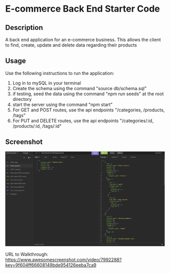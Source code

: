 # E-commerce Back End Starter Code

## Description
A back end application for an e-commerce business.  This allows the client to find, create, update and delete data regarding their products

## Usage
Use the following instructions to run the application:
1. Log in to mySQL in your terminal
2. Create the schema using the command "source db/schema.sql"
3. if testing, seed the data using the command "npm run seeds" at the root directory
4. start the server using the command "npm start"
5. For GET and POST routes, use the api endpoints "/categories, /products, /tags"
6. For PUT and DELETE routes, use the api endpoints "/categories/:id, /products/:id, /tags/:id"

## Screenshot 
![ecommerce-screenshot](./images/ecommerce-screenshot.png)

URL to Walkthrough:
https://www.awesomescreenshot.com/video/7992288?key=9f604ff66608149bde954126eeba7ca9
